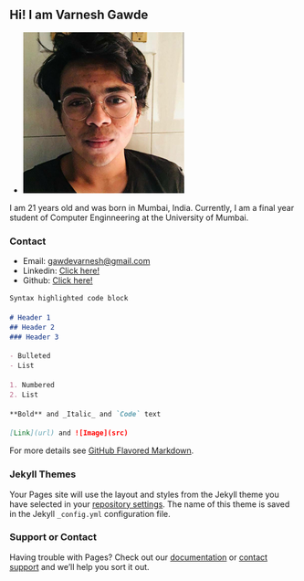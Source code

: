 ## Hi! I am Varnesh Gawde

- ![](https://github.com/vanu98/Varnesh-Gawde/blob/master/Varnesh.png)

I am 21 years old and was born in Mumbai, India. Currently, I am a final year student of Computer Enginneering at the University of Mumbai.



### Contact

- Email: gawdevarnesh@gmail.com
- Linkedin: [Click here!](https://www.linkedin.com/in/varnesh-g-21255b105/)
- Github: [Click here!](https://github.com/vanu98) 

```markdown
Syntax highlighted code block

# Header 1
## Header 2
### Header 3

- Bulleted
- List

1. Numbered
2. List

**Bold** and _Italic_ and `Code` text

[Link](url) and ![Image](src)
```

For more details see [GitHub Flavored Markdown](https://guides.github.com/features/mastering-markdown/).

### Jekyll Themes

Your Pages site will use the layout and styles from the Jekyll theme you have selected in your [repository settings](https://github.com/vanu98/Varnesh-Gawde/settings). The name of this theme is saved in the Jekyll `_config.yml` configuration file.

### Support or Contact

Having trouble with Pages? Check out our [documentation](https://help.github.com/categories/github-pages-basics/) or [contact support](https://github.com/contact) and we’ll help you sort it out.

